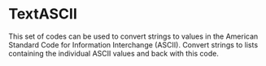 # TextASCII
This set of codes can be used to convert strings to values in the American Standard Code for Information Interchange (ASCII). Convert strings to lists containing the individual ASCII values and back with this code.
